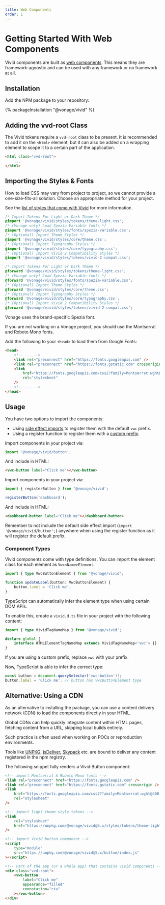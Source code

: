 ```yaml
---
title: Web Components
order: 1
---
```


# Getting Started With Web Components

Vivid components are built as [web components](https://developer.mozilla.org/en-US/docs/Web/API/Web_components). This means they are framework-agnostic and can be used with any framework or no framework at all.

## Installation

Add the NPM package to your repository:

{% packageInstallation "@vonage/vivid" %}

## Adding the vvd-root Class

The Vivid tokens require a `vvd-root` class to be present. It is recommended to add it on the `<html>` element, but it can also be added on a wrapping element to scope it to a certain part of the application.

```html
<html class="vvd-root">
	...
</html>
```

## Importing the Styles & Fonts

How to load CSS may vary from project to project, so we cannot provide a one-size-fits-all solution. Choose an appropriate method for your project.

See the [list of styles that come with Vivid](/guides/styles/) for more information.

<vwc-tabs gutters="none">
<vwc-tab label="CSS"></vwc-tab>
<vwc-tab-panel>

```css
/* Import Tokens For Light or Dark Theme */
@import '@vonage/vivid/styles/tokens/theme-light.css';
/* (Vonage only) Load Spezia Variable fonts */
@import '@vonage/vivid/styles/fonts/spezia-variable.css';
/* (Optional) Import Theme Styles */
@import '@vonage/vivid/styles/core/theme.css';
/* (Optional) Import Typography Styles */
@import '@vonage/vivid/styles/core/typography.css';
/* (Optional) Import Vivid 2 Compatibility Styles */
@import '@vonage/vivid/styles/tokens/vivid-2-compat.css';
```

</vwc-tab-panel>
<vwc-tab label="SCSS"></vwc-tab>
<vwc-tab-panel>

```scss
/* Import Tokens For Light or Dark Theme */
@forward '@vonage/vivid/styles/tokens/theme-light.css';
/* (Vonage only) Load Spezia Variable fonts */
@forward '@vonage/vivid/styles/fonts/spezia-variable.css';
/* (Optional) Import Theme Styles */
@forward '@vonage/vivid/styles/core/theme.css';
/* (Optional) Import Typography Styles */
@forward '@vonage/vivid/styles/core/typography.css';
/* (Optional) Import Vivid 2 Compatibility Styles */
@forward '@vonage/vivid/styles/tokens/vivid-2-compat.css';
```

</vwc-tab-panel>
</vwc-tabs>

<vwc-action-group style="inline-size: 100%">
<vwc-accordion expand-mode="multi" style="inline-size: 100%">
<vwc-accordion-item heading="Not a Vonage Project?" expanded="false">

Vonage uses the brand-specific Spezia font.

If you are not working on a Vonage project, you should use the Montserrat and Roboto Mono fonts.

Add the following to your `<head>` to load them from Google Fonts:

```html
<head>
	<!-- ... -->
	<link rel="preconnect" href="https://fonts.googleapis.com" />
	<link rel="preconnect" href="https://fonts.gstatic.com" crossorigin />
	<link
		href="https://fonts.googleapis.com/css2?family=Montserrat:wght@400;500;600&family=Roboto+Mono:wght@400;500&display=swap"
		rel="stylesheet"
	/>
	<!-- ... -->
</head>
```

</vwc-accordion-item>
</vwc-accordion>
</vwc-action-group>

## Usage

You have two options to import the components:

- Using [side effect imports](https://developer.mozilla.org/en-US/docs/Web/JavaScript/Reference/Statements/import#import_a_module_for_its_side_effects_only) to register them with the default `vwc` prefix.
- Using a register function to register them with a [custom prefix](/guides/prefix/).

<vwc-tabs gutters="none">
<vwc-tab label="Import"></vwc-tab>
<vwc-tab-panel>

Import components in your project via:

```js
import '@vonage/vivid/button';
```

And include in HTML:

```html
<vwc-button label="Click me"></vwc-button>
```

</vwc-tab-panel>
<vwc-tab label="Register Function"></vwc-tab>
<vwc-tab-panel>

Import components in your project via:

```js
import { registerButton } from '@vonage/vivid';

registerButton('dashboard');
```

And include in HTML:

```html
<dashboard-button label="Click me"></dashboard-button>
```

Remember to not include the default side effect import (`import '@vonage/vivid/button';`) anywhere when using the register function as it will register the default prefix.

</vwc-tab-panel>
</vwc-tabs>

### Component Types

Vivid components come with type definitions. You can import the element class for each element as `Vwc<Name>Element`.

```ts
import { type VwcButtonElement } from '@vonage/vivid';

function updateLabel(button: VwcButtonElement) {
	button.label = 'Click me';
}
```

TypeScript can automatically infer the element type when using certain DOM APIs.

To enable this, create a `vivid.d.ts` file in your project with the following content:

```ts
import { type VividTagNameMap } from '@vonage/vivid';

declare global {
	interface HTMLElementTagNameMap extends VividTagNameMap<'vwc'> {}
}
```

If you are using a custom prefix, replace `vwc` with your prefix.

Now, TypeScript is able to infer the correct type:

```ts
const button = document.querySelector('vwc-button')!;
button.label = 'Click me'; // button has VwcButtonElement type
```

## Alternative: Using a CDN

As an alternative to installing the package, you can use a content delivery network (CDN) to load the components directly in your HTML.

Global CDNs can help quickly integrate content within HTML pages, fetching content from a URL, skipping local builds entirely.

Such practice is often used when working on POCs or reproduction environments.

Tools like [UNPKG](https://unpkg.com), [jsDeliver](https://www.jsdelivr.com), [Skypack](https://www.skypack.dev) etc. are bound to deliver any content registered in the npm registry.

The following snippet fully renders a Vivid Button component:

```html
<!-- import Montserrat & Roboto-Mono fonts -->
<link rel="preconnect" href="https://fonts.googleapis.com" />
<link rel="preconnect" href="https://fonts.gstatic.com" crossorigin />
<link
	href="https://fonts.googleapis.com/css2?family=Montserrat:wght@400;500;600&family=Roboto+Mono:wght@400;500&display=swap"
	rel="stylesheet"
/>

<!-- import light theme style tokens -->
<link
	rel="stylesheet"
	href="https://unpkg.com/@vonage/vivid@5.x/styles/tokens/theme-light.css"
/>

<!-- import Vivid button component -->
<script
	type="module"
	src="https://unpkg.com/@vonage/vivid@5.x/button/index.js"
></script>

<!-- Part of the app (or a whole app) that contains vivid components -->
<div class="vvd-root">
	<vwc-button
		label="Click me"
		appearance="filled"
		connotation="cta"
	></vwc-button>
</div>
```

